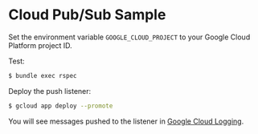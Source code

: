 # Cloud Pub/Sub Sample

Set the environment variable `GOOGLE_CLOUD_PROJECT` to your Google Cloud
Platform project ID.

Test:

```bash
$ bundle exec rspec
```

Deploy the push listener:

```bash
$ gcloud app deploy --promote
```

You will see messages pushed to the listener in
[Google Cloud Logging](https://cloud.google.com/logging/docs/).
